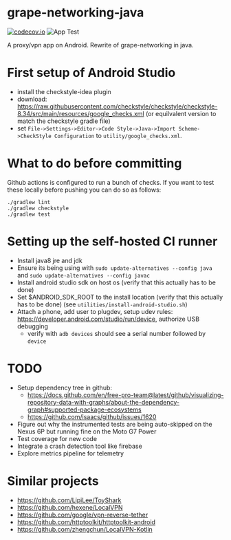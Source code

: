 # grape-networking-java
[![codecov.io](https://codecov.io/gh/compscidr/grape-networking-java/graphs/badge.svg?token=UJRIIV9LF5)](https://codecov.io/gh/compscidr/grape-networking-java)
![App Test](https://github.com/compscidr/grape-networking-java/workflows/App%20Test/badge.svg)

A proxy/vpn app on Android. Rewrite of grape-networking in java.

# First setup of Android Studio
- install the checkstyle-idea plugin
- download: https://raw.githubusercontent.com/checkstyle/checkstyle/checkstyle-8.34/src/main/resources/google_checks.xml (or equilvalent version to match the checkstyle gradle file)
- set `File->Settings->Editor->Code Style->Java->Import Scheme->CheckStyle Configuration` to `utility/google_checks.xml`.

# What to do before committing
Github actions is configured to run a bunch of checks. If you want to
test these locally before pushing you can do so as follows:
```
./gradlew lint
./gradlew checkstyle
./gradlew test
```

# Setting up the self-hosted CI runner
- Install java8 jre and jdk
- Ensure its being using with `sudo update-alternatives --config java` and `sudo update-alternatives --config javac`
- Install android studio sdk on host os (verify that this actually has to be done)
- Set $ANDROID_SDK_ROOT to the install location (verify that this actually has to be done) (see `utilities/install-android-studio.sh`)
- Attach a phone, add user to plugdev, setup udev rules: https://developer.android.com/studio/run/device, authorize USB debugging
  - verify with `adb devices` should see a serial number followed by `device`

# TODO
- Setup dependency tree in github:
  - https://docs.github.com/en/free-pro-team@latest/github/visualizing-repository-data-with-graphs/about-the-dependency-graph#supported-package-ecosystems
  - https://github.com/isaacs/github/issues/1620
- Figure out why the instrumented tests are being auto-skipped on the Nexus 6P but running fine on the Moto G7 Power
- Test coverage for new code
- Integrate a crash detection tool like firebase
- Explore metrics pipeline for telemetry

# Similar projects
- https://github.com/LipiLee/ToyShark
- https://github.com/hexene/LocalVPN
- https://github.com/google/vpn-reverse-tether
- https://github.com/httptoolkit/httptoolkit-android
- https://github.com/zhengchun/LocalVPN-Kotlin

